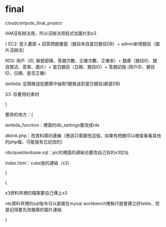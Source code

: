 # final
cloudcompute_final_project

IAM沒有辦法用，所以沒辦法用程式加圖片到s3

{
EC2:
登入畫面 + 回答問題畫面（題目來自當日題目DB）+ admin新增題目（圖片沒辦法）

RDS:
用戶（ID, 帳號密碼、答題次數、正確次數、正確率）+ 題庫（題目ID、題目敘述、答案、圖片）+ 當日題目（日期、題目ID）+ 答題記錄 (用戶ID、題目ID、日期、是否正確)

lambda:
定期推送從題庫中抽取1題推送到當日題目(都是DB)

S3:
存要用的素材

}

要改的地方：{

lambda_function：裡面的db_settings要改成rds

dblink.php：改資料庫的連線（應該只需要改這個，如果有問題可以檢查看看其他的php檔，可能我有忘記改的）

rds/questionbase.sql：pic的裡面的連結也要改自己存的s3位址

index.html：cube放的連結（s3）

}

{

s3資料夾裡的檔案要自己傳上s3

rds資料夾裡的sql指令可以直接在mysql workbench裡執行就會建立好table，但是記得要先改題庫的圖片連結

}